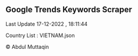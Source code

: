 

## Google Trends Keywords Scraper 
 
Last Update 17-12-2022 , 18:11:44

Country List :
VIETNAM.json



© Abdul Muttaqin 
